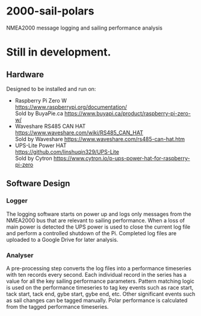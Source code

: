 # 2000-sail-polars
NMEA2000 message logging and sailing performance analysis

# Still in development.

## Hardware
Designed to be installed and run on: 
* Raspberry Pi Zero W <br>
https://www.raspberrypi.org/documentation/ <br>
Sold by BuyaPie.ca https://www.buyapi.ca/product/raspberry-pi-zero-w/
* Waveshare RS485 CAN HAT <br>
https://www.waveshare.com/wiki/RS485_CAN_HAT <br>
Sold by Waveshare https://www.waveshare.com/rs485-can-hat.htm
* UPS-Lite Power HAT <br>
https://github.com/linshuqin329/UPS-Lite <br>
Sold by Cytron https://www.cytron.io/p-ups-power-hat-for-raspberry-pi-zero
## Software Design
### Logger
The logging software starts on power up and logs only messages from the NMEA2000 bus that are relevant to sailing performance. When a loss of main power is detected the UPS power is used to close the current log file and perform a controlled shutdown of the Pi.
Completed log files are uploaded to a Google Drive for later analysis.
### Analyser
A pre-processing step converts the log files into a performance timeseries with ten records every second.  Each individual record in the series has a value for all the key sailing performance parameters.
Pattern matching logic is used on the performance timeseries to tag key events such as race start, tack start, tack end, gybe start, gybe end, etc.  Other significant events such as sail changes can be tagged manually.
Polar performance is calculated from the tagged performance timeseries.
